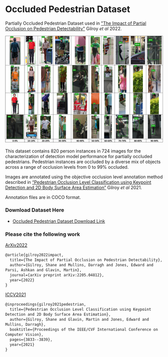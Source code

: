 # Occluded Pedestrian Dataset

Partially Occluded Pedestrian Dataset used in ["The Impact of Partial Occlusion on Pedestrian Detectability"](https://arxiv.org/abs/2205.04812) Gilroy _et al_ 2022. 



<img title="Dataset_Sample" src="images/DatasetSample.png"/> 


This dataset contains 820 person instances in 724 images for the characterization of detection model performance for partially occluded pedestrians. Pedestrian instances are occluded by a diverse mix of objects across a range of occlusion levels from 0 to 99% occluded.

Images are annotated using the objective occlusion level annotation method described in [“Pedestrian Occlusion Level Classification using Keypoint Detection and 2D Body Surface Area Estimation”](https://openaccess.thecvf.com/content/ICCV2021W/OVIS/papers/Gilroy_Pedestrian_Occlusion_Level_Classification_Using_Keypoint_Detection_and_2D_Body_ICCVW_2021_paper.pdf) Gilroy _et al_ 2021. 

Annotation files are in COCO format.





### Download Dataset Here
* [Occluded Pedestrian Dataset Download Link](https://drive.google.com/file/d/1hFRUdhXC92NdPbcanSDpEy8ZSvrSSZoV/view?usp=sharing)






### Please cite the following work

[ArXiv2022](https://arxiv.org/abs/2205.04812)
```
@article{gilroy2022impact,
  title={The Impact of Partial Occlusion on Pedestrian Detectability},
  author={Gilroy, Shane and Mullins, Darragh and Jones, Edward and Parsi, Ashkan and Glavin, Martin},
  journal={arXiv preprint arXiv:2205.04812},
  year={2022}
}
```


[ICCV2021](https://openaccess.thecvf.com/content/ICCV2021W/OVIS/papers/Gilroy_Pedestrian_Occlusion_Level_Classification_Using_Keypoint_Detection_and_2D_Body_ICCVW_2021_paper.pdf)
```
@inproceedings{gilroy2021pedestrian,
  title={Pedestrian Occlusion Level Classification using Keypoint Detection and 2D Body Surface Area Estimation},
  author={Gilroy, Shane and Glavin, Martin and Jones, Edward and Mullins, Darragh},
  booktitle={Proceedings of the IEEE/CVF International Conference on Computer Vision},
  pages={3833--3839},
  year={2021}
}
```
